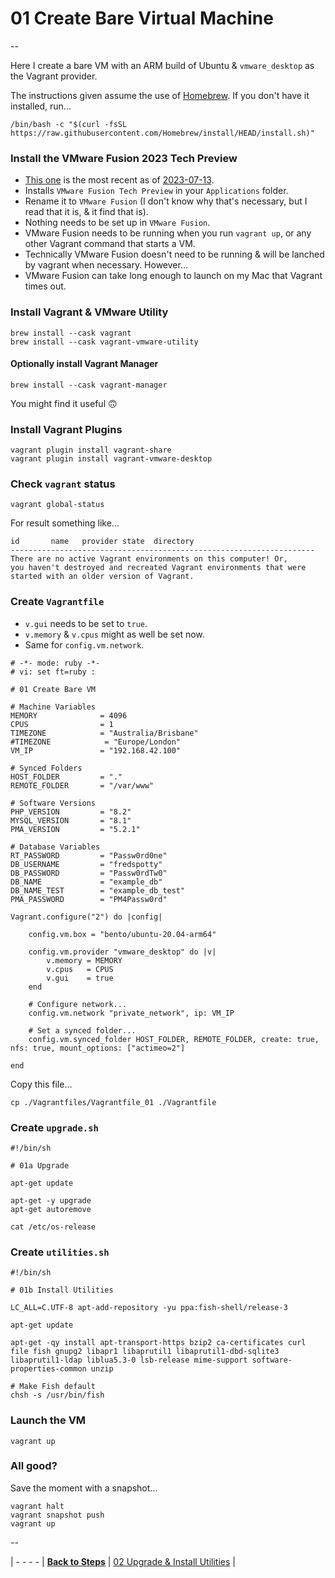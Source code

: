 # 01 Create Bare Virtual Machine

--

Here I create a bare VM with an ARM build of Ubuntu & `vmware_desktop` as the Vagrant provider.

The instructions given assume the use of [Homebrew](https://brew.sh). If you don't have it installed, run...

```
/bin/bash -c "$(curl -fsSL https://raw.githubusercontent.com/Homebrew/install/HEAD/install.sh)"
```

### Install the VMware Fusion 2023 Tech Preview

* [This one](https://customerconnect.vmware.com/downloads/get-download?downloadGroup=FUS-TP2023) is the most recent as of [2023-07-13](https://blogs.vmware.com/teamfusion/2023/07/vmware-fusion-2023-tech-preview.html).
* Installs `VMware Fusion Tech Preview` in your `Applications` folder.
* Rename it to `VMware Fusion` (I don't know why that's necessary, but I read that it is, & it find that is).
* Nothing needs to be set up in `VMware Fusion`.
* VMware Fusion needs to be running when you run `vagrant up`, or any other Vagrant command that starts a VM.
* Technically VMware Fusion doesn't need to be running & will be lanched by vagrant when necessary. However…
* VMware Fusion can take long enough to launch on my Mac that Vagrant times out.

### Install Vagrant & VMware Utility

```
brew install --cask vagrant
brew install --cask vagrant-vmware-utility
```

#### Optionally install Vagrant Manager

```
brew install --cask vagrant-manager
```

You might find it useful 🙃

### Install Vagrant Plugins

```
vagrant plugin install vagrant-share
vagrant plugin install vagrant-vmware-desktop
```

### Check `vagrant` status

```
vagrant global-status
```

For result something like...

```
id       name   provider state  directory
--------------------------------------------------------------------
There are no active Vagrant environments on this computer! Or,
you haven't destroyed and recreated Vagrant environments that were
started with an older version of Vagrant.
```

### Create `Vagrantfile`

* `v.gui` needs to be set to `true`.
* `v.memory` & `v.cpus` might as well be set now.
* Same for `config.vm.network`.

```
# -*- mode: ruby -*-
# vi: set ft=ruby :

# 01 Create Bare VM

# Machine Variables
MEMORY              = 4096
CPUS                = 1
TIMEZONE            = "Australia/Brisbane"
#TIMEZONE            = "Europe/London"
VM_IP               = "192.168.42.100"

# Synced Folders
HOST_FOLDER         = "."
REMOTE_FOLDER       = "/var/www"

# Software Versions
PHP_VERSION         = "8.2"
MYSQL_VERSION       = "8.1"
PMA_VERSION         = "5.2.1"

# Database Variables
RT_PASSWORD         = "Passw0rd0ne"
DB_USERNAME         = "fredspotty"
DB_PASSWORD         = "Passw0rdTw0"
DB_NAME             = "example_db"
DB_NAME_TEST        = "example_db_test"
PMA_PASSWORD        = "PM4Passw0rd"

Vagrant.configure("2") do |config|

	config.vm.box = "bento/ubuntu-20.04-arm64"

	config.vm.provider "vmware_desktop" do |v|
		v.memory = MEMORY
		v.cpus   = CPUS
		v.gui    = true
	end

	# Configure network...
	config.vm.network "private_network", ip: VM_IP

	# Set a synced folder...
	config.vm.synced_folder HOST_FOLDER, REMOTE_FOLDER, create: true, nfs: true, mount_options: ["actimeo=2"]

end
```

Copy this file...

```
cp ./Vagrantfiles/Vagrantfile_01 ./Vagrantfile
```

### Create `upgrade.sh`

```
#!/bin/sh

# 01a Upgrade

apt-get update

apt-get -y upgrade
apt-get autoremove

cat /etc/os-release
```

### Create `utilities.sh`

```
#!/bin/sh

# 01b Install Utilities

LC_ALL=C.UTF-8 apt-add-repository -yu ppa:fish-shell/release-3

apt-get update

apt-get -qy install apt-transport-https bzip2 ca-certificates curl file fish gnupg2 libapr1 libaprutil1 libaprutil1-dbd-sqlite3 libaprutil1-ldap liblua5.3-0 lsb-release mime-support software-properties-common unzip

# Make Fish default
chsh -s /usr/bin/fish
```

### Launch the VM

```
vagrant up
```

### All good?

Save the moment with a snapshot...

```
vagrant halt
vagrant snapshot push
vagrant up
```

--

<!-- 01 Create Bare VM -->
| - - - -
| [**Back to Steps**](../README.md)
| [02 Upgrade & Install Utilities](./02_Upgrade_Install_Utilities.md)
|
